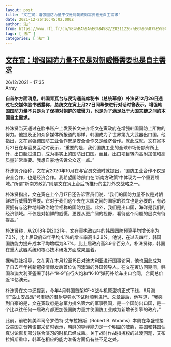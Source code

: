 ```yaml
---
layout: post
title: "文在寅：增强国防力量不仅是对朝威慑需要也是自主需求"
date: 2021-12-26T16:45:02.000Z
author: 法广
from: https://www.rfi.fr/cn/%E4%BA%9A%E6%B4%B2/20211226-%E6%96%87%E5%9C%A8%E5%AF%85-%E5%A2%9E%E5%BC%BA%E5%9B%BD%E9%98%B2%E5%8A%9B%E9%87%8F%E4%B8%8D%E4%BB%85%E6%98%AF%E5%AF%B9%E6%9C%9D%E5%A8%81%E6%85%91%E9%9C%80%E8%A6%81%E4%B9%9F%E6%98%AF%E8%87%AA%E4%B8%BB%E9%9C%80%E6%B1%82
tags: [ 法广 ]
categories: [ 法广 ]
---
```

<!--1640537102000-->
[文在寅：增强国防力量不仅是对朝威慑需要也是自主需求](https://www.rfi.fr/cn/%E4%BA%9A%E6%B4%B2/20211226-%E6%96%87%E5%9C%A8%E5%AF%85-%E5%A2%9E%E5%BC%BA%E5%9B%BD%E9%98%B2%E5%8A%9B%E9%87%8F%E4%B8%8D%E4%BB%85%E6%98%AF%E5%AF%B9%E6%9C%9D%E5%A8%81%E6%85%91%E9%9C%80%E8%A6%81%E4%B9%9F%E6%98%AF%E8%87%AA%E4%B8%BB%E9%9C%80%E6%B1%82)
------

<div>
<div>26/12/2021 - 17:35</div>Array<p><strong>                    自首尔方面消息，韩国青瓦台与民沟通首席秘书（总统幕僚）朴洙贤12月26日通过社交媒体脸书透露称，总统文在寅上月27日同幕僚进行对话时曾表示，增强韩国国防力量不只是为了保持对朝鲜的威慑力，也是为了满足处于大国夹缝之间的本国自主需求。                </strong></p><div >                    <p>朴洙贤当天通过在脸书账户上发表长文来介绍文在寅政府在增强韩国国防上所做的努力。他提及正如众多媒体所报道的那样，韩国成为了世界第九大武器出口国。他指出，文在寅强调国防工业合作既是安全合作又是经济合作。就此成就，文在寅本月21日在与官员互动时表示，“重要的是，我们国防工业的全球市场份额有所上升，出口超过进口，成为事实上的国防出口国。而且，出口项目转向高附加值和高质量非常重要。我想自豪地告诉公众这一点。”</p><p>朴洙贤介绍称，文在寅2020年10月在与官员交流时就提出，“国防工业合作不仅是安全合作，也是经济合作。我希望国防部门在‘新南方政策’中体现为一个重要领域。”所谓“新南方政策”则是文在寅上台后所推行的主打外交战略之一。</p><p>朴洙贤指出，文在寅在上个月17日还告诉官员们说，“我们的国防力量不仅是对朝鲜进行威慑的需要。它对于我们这个夹在大国之间的国家的独立也是必要的，有必要拥有与这种地缘政治地位相称的国防力量。此外，我们是出口国，海洋是我们的经济领域。不仅是对朝鲜的威慑，更要从更广阔的视野，看待这个问题的层次有待提高。”</p><p>朴洙贤称，从2018年到2021年，文在寅执政四年的韩国国防预算平均增长率为7.0%，比上届政府四年平均4.1%的增长率高出2.9%。他说，在过去四年，韩国国防能力提升成本平均增幅为8.7%，比上届政府高3.9个百分点。朴洙贤称，韩国在重大武器系统和核心技术研发方面成果显着。</p><p>据韩联社报导，文在寅在本月12至15日对澳大利亚进行国事访问，他也因此成为了自去年年初新冠疫情爆发后首位访问澳洲的外国领导人。在文在寅访问期间，韩国和澳大利亚签署了韩产“K-9”自行火炮和“K-10”弹药补给车出口合同，合同总价近10亿澳元。</p><p>朴洙贤在文中还提到，今年4月韩国首架KF-X战斗机原型机正式下线，9月海军“岛山安昌浩”号潜艇的潜射导弹水下试射顺利进行。文章最后，他写道，“我感到自豪的是，文在寅政府是总军力排名第六的军事强国，是一个国防出口国，是一个比以往任何一届政府都更加强国防力量并使国防工业成为新增长引擎的政府。”</p><p>此前，前驻韩美军司令罗伯特·艾布拉姆斯（Robert B. Abrams）本周在华盛顿接受美国之音韩语部采访时表示，朝鲜的导弹能力是一个明显的威胁，美国和韩国认真讨论恢复部分联合演习的时机已经成熟。关于战时作战指挥权的过渡问题，艾布拉姆斯重申，韩军在相应的能力准备方面仍有些不足之处。</p>                                            <div data-selfpromo-newsletter>    </div>    <div data-selfpromo-app>    </div>                </div>
</div>
